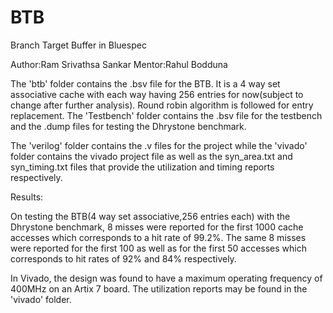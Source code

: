 # BTB
Branch Target Buffer in Bluespec

Author:Ram Srivathsa Sankar
Mentor:Rahul Bodduna

The 'btb' folder contains the .bsv file for the BTB. It is a 4 way set associative cache with each way having 256 entries for now(subject to change after further analysis). Round robin algorithm is followed for entry replacement. The 'Testbench' folder contains the .bsv file for the testbench and the .dump files for testing the Dhrystone benchmark.

The 'verilog' folder contains the .v files for the project while the 'vivado' folder contains the vivado project file as well as the syn_area.txt and syn_timing.txt files that provide the utilization and timing reports respectively.

Results: 

On testing the BTB(4 way set associative,256 entries each) with the Dhrystone benchmark, 8 misses were reported for the first 1000 cache accesses which corresponds to a hit rate of 99.2%. The same 8 misses were reported for the first 100 as well as for the first 50 accesses which corresponds to hit rates of 92% and 84% respectively.

In Vivado, the design was found to have a maximum operating frequency of 400MHz on an Artix 7 board. The utilization reports may be found in the 'vivado' folder.
